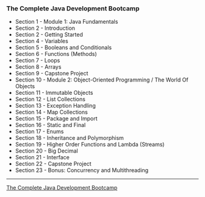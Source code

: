 
### The Complete Java Development Bootcamp


* Section 1 - Module 1: Java Fundamentals
* Section 2 - Introduction
* Section 2 - Getting Started
* Section 4 - Variables
* Section 5 - Booleans and Conditionals
* Section 6 - Functions (Methods)
* Section 7 - Loops
* Section 8 - Arrays
* Section 9 - Capstone Project
* Section 10 - Module 2: Object-Oriented Programming / The World Of Objects
* Section 11 - Immutable Objects
* Section 12 - List Collections
* Section 13 - Exception Handling
* Section 14 - Map Collections
* Section 15 - Package and Import
* Section 16 - Static and Final
* Section 17 - Enums
* Section 18 - Inheritance and Polymorphism
* Section 19 - Higher Order Functions and Lambda (Streams)
* Section 20 - Big Decimal
* Section 21 - Interface
* Section 22 - Capstone Project
* Section 23 - Bonus: Concurrency and Multithreading

---
[The Complete Java Development Bootcamp](https://www.udemy.com/course/the-complete-java-development-bootcamp/)